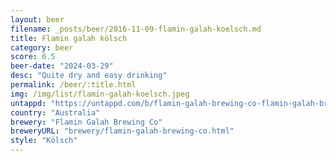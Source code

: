 ```yaml
---
layout: beer
filename: _posts/beer/2016-11-09-flamin-galah-koelsch.md
title: Flamin galah kölsch
category: beer
score: 6.5
beer-date: "2024-03-29"
desc: "Quite dry and easy drinking"
permalink: /beer/:title.html
img: /img/list/flamin-galah-koelsch.jpeg
untappd: "https://untappd.com/b/flamin-galah-brewing-co-flamin-galah-brewing-co-kolsch/4820024"
country: "Australia"
brewery: "Flamin Galah Brewing Co"
breweryURL: "brewery/flamin-galah-brewing-co.html"
style: "Kölsch"
---
```

